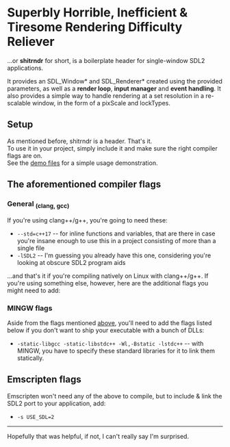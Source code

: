 # Superbly Horrible, Inefficient & Tiresome Rendering Difficulty Reliever
...or **shitrndr** for short, is a boilerplate header for single-window SDL2 applications.

It provides an SDL\_Window\* and SDL\_Renderer\* created using the provided parameters, as well as a **render loop**, **input manager** and **event handling**.
It also provides a simple way to handle rendering at a set resolution in a re-scalable window, in the form of a pixScale and lockTypes.

## Setup
As mentioned before, shitrndr is a header. That's it.  
To use it in your project, simply include it and make sure the right compiler flags are on.  
See the [demo files](https://github.com/ArgonBeryllium/shitrndr/tree/master/src) for a simple usage demonstration.

## The aforementioned compiler flags

### General <sub>(clang, gcc)</sub>
If you're using clang++/g++, you're going to need these:
- `--std=c++17` -- for inline functions and variables, that are there in case you're insane enough to use this in a project consisting of more than a single file
- `-lSDL2` -- I'm guessing you already have this one, considering you're looking at obscure SDL2 program aids

...and that's it if you're compiling natively on Linux with clang++/g++. If you're using something else, however, here are the additional flags you might need to add:

### MINGW flags
Aside from the flags mentioned [above](#general-clang-gcc), you'll need to add the flags listed below if you don't want to ship your executable with a bunch of DLLs:
- `-static-libgcc -static-libstdc++ -Wl,-Bstatic -lstdc++` -- with MINGW, you have to specify these standard libraries for it to link them statically.

## Emscripten flags
Emscripten won't need any of the above to compile, but to include & link the SDL2 port to your application, add:
- `-s USE_SDL=2`

---

Hopefully that was helpful, if not, I can't really say I'm surprised.
